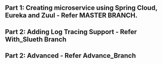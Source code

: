 ## Part 1: Creating microservice using Spring Cloud, Eureka and Zuul - Refer MASTER BRANCH. 
## Part 2: Adding Log Tracing Support - Refer With_Slueth Branch
## Part 2: Advanced  - Refer Advance_Branch